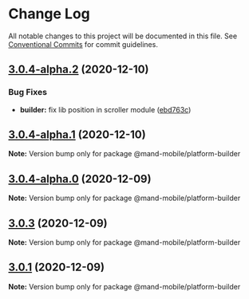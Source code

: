 # Change Log

All notable changes to this project will be documented in this file.
See [Conventional Commits](https://conventionalcommits.org) for commit guidelines.

## [3.0.4-alpha.2](https://github.com/mand-mobile/mand-mobile-next/compare/v3.0.4-alpha.1...v3.0.4-alpha.2) (2020-12-10)


### Bug Fixes

* **builder:** fix lib position in  scroller module ([ebd763c](https://github.com/mand-mobile/mand-mobile-next/commit/ebd763c7e4816c4c9efde1e2cad52e5f4f1c6feb))





## [3.0.4-alpha.1](https://github.com/mand-mobile/mand-mobile-next/compare/v3.0.4-alpha.0...v3.0.4-alpha.1) (2020-12-10)

**Note:** Version bump only for package @mand-mobile/platform-builder





## [3.0.4-alpha.0](https://github.com/mand-mobile/mand-mobile-next/compare/v3.0.3...v3.0.4-alpha.0) (2020-12-09)

**Note:** Version bump only for package @mand-mobile/platform-builder





## [3.0.3](https://github.com/mand-mobile/mand-mobile-next/compare/v3.0.1...v3.0.3) (2020-12-09)

**Note:** Version bump only for package @mand-mobile/platform-builder





## [3.0.1](https://github.com/mand-mobile/mand-mobile-next/compare/v3.0.1-alpha.9...v3.0.1) (2020-12-09)

**Note:** Version bump only for package @mand-mobile/platform-builder
